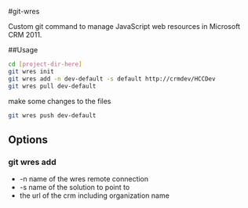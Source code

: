 #git-wres

Custom git command to manage JavaScript web resources in Microsoft CRM 2011.

##Usage

```bash
cd [project-dir-here]
git wres init
git wres add -n dev-default -s default http://crmdev/HCCDev
git wres pull dev-default
```

make some changes to the files

```bash
git wres push dev-default
```

## Options

### git wres add
* -n name of the wres remote connection
* -s name of the solution to point to
* the url of the crm including organization name